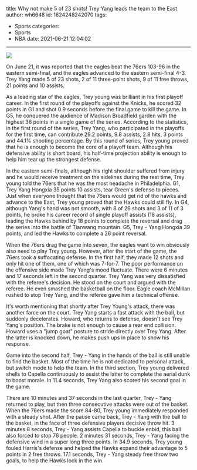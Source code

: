 title: Why not make 5 of 23 shots! Trey Yang leads the team to the East
author: wh6648
id: 1624248242070
tags: 
- Sports
categories: 
- Sports
- NBA
date: 2021-06-21 12:04:02
---
![](https://p0.itc.cn/q_70/images01/20210621/85c20ad73dd6470b829f2102b8782579.jpeg)


On June 21, it was reported that the eagles beat the 76ers 103-96 in the eastern semi-final, and the eagles advanced to the eastern semi-final 4-3. Trey Yang made 5 of 23 shots, 2 of 11 three-point shots, 9 of 11 free throws, 21 points and 10 assists.

As a leading star of the eagles, Trey young was brilliant in his first playoff career. In the first round of the playoffs against the Knicks, he scored 32 points in G1 and shot 0.9 seconds before the final game to kill the game. In G5, he conquered the audience of Madison Broadfield garden with the highest 36 points in a single game of the series. According to the statistics, in the first round of the series, Trey Yang, who participated in the playoffs for the first time, can contribute 29.2 points, 9.8 assists, 2.8 hits, 3 points and 44.1% shooting percentage. By this round of series, Trey young proved that he is enough to become the core of a playoff team. Although his defensive ability is short board, his half-time projection ability is enough to help him tear up the strongest defense.

In the eastern semi-finals, although his right shoulder suffered from injury and he would receive treatment on the sidelines during the rest time, Trey young told the 76ers that he was the most headache in Philadelphia. G1, Trey Yang Hongxia 35 points 10 assists, tear Green's defense to pieces. Just when everyone thought that the 76ers would get rid of the hawks and advance to the East, Trey young proved that the Hawks could still fly. In G4, although Yang's hand was not smooth, with 8 of 26 shots and 3 of 11 of 3 points, he broke his career record of single playoff assists (18 assists), leading the Hawks behind by 18 points to complete the reversal and drag the series into the battle of Tianwang mountain. G5, Trey - Yang Hongxia 39 points, and led the Hawks to complete a 26 point reversal.

When the 76ers drag the game into seven, the eagles want to win obviously also need to play Trey young. However, after the start of the game, the 76ers took a suffocating defense. In the first half, they made 12 shots and only hit one of them, one of which was 7-for-7. The poor performance on the offensive side made Trey Yang's mood fluctuate. There were 6 minutes and 17 seconds left in the second quarter. Trey Yang was very dissatisfied with the referee's decision. He stood on the court and argued with the referee. He even smashed the basketball on the floor. Eagle coach McMillan rushed to stop Trey Yang, and the referee gave him a technical offense.

It's worth mentioning that shortly after Trey Young's attack, there was another farce on the court. Trey Yang starts a fast attack with the ball, but suddenly decelerates. Howard, who returns to defense, doesn't see Trey Yang's position. The brake is not enough to cause a rear end collision. Howard uses a "jump goat" posture to stride directly over Trey Yang. After the latter is knocked down, he makes push ups in place to show his response.

Game into the second half, Trey - Yang in the hands of the ball is still unable to find the basket. Most of the time he is not dedicated to personal attack, but switch mode to help the team. In the third section, Trey young delivered shells to Capella continuously to assist the latter to complete the aerial dunk to boost morale. In 11.4 seconds, Trey Yang also scored his second goal in the game.

There are 10 minutes and 37 seconds in the last quarter, Trey - Yang returned to play, but then three consecutive attacks were out of the basket. When the 76ers made the score 84-80, Trey young immediately responded with a steady shot. After the pause came back, Trey - Yang with the ball to the basket, in the face of three defensive players decisive throw hit. 3 minutes 8 seconds, Trey - Yang assists Capella to buckle enbid, this ball also forced to stop 76 people. 2 minutes 31 seconds, Trey - Yang facing the defensive wind in a super long three points. In 34.9 seconds, Trey young fouled Harris's defense and helped the Hawks expand their advantage to 5 points in 2 free throws. 17.1 seconds, Trey - Yang steady free throw two goals, to help the Hawks lock in the win.

